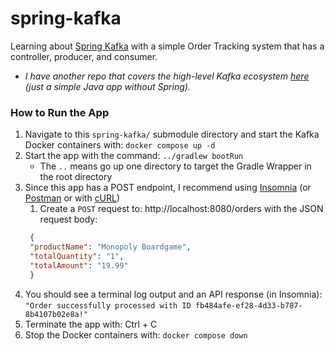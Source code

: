 # spring-kafka
Learning about [Spring Kafka](https://spring.io/projects/spring-kafka) with a simple Order Tracking system that has a
controller, producer, and consumer.
* _I have another repo that covers the high-level Kafka ecosystem [here](https://github.com/mai-thao/kafka-playground)
  (just a simple Java app without Spring)._

### How to Run the App
1) Navigate to this `spring-kafka/` submodule directory and start the Kafka Docker containers with: `docker compose up -d`
2) Start the app with the command: `../gradlew bootRun`
    * The `..` means go up one directory to target the Gradle Wrapper in the root directory
3) Since this app has a POST endpoint, I recommend using [Insomnia](https://insomnia.rest/features/api-testing) (or 
[Postman](https://www.postman.com/product/what-is-postman/) or with [cURL](https://stackoverflow.com/a/7173011))
    1) Create a `POST` request to: http://localhost:8080/orders with the JSON request body:
   ```json
    {
    "productName": "Monopoly Boardgame",
    "totalQuantity": "1",
    "totalAmount": "19.99"
    }
   ```
4) You should see a terminal log output and an API response (in Insomnia): `"Order successfully processed with ID fb484afe-ef28-4d33-b787-8b4107b02e8a!"`
5) Terminate the app with: Ctrl + C
6) Stop the Docker containers with: `docker compose down`
